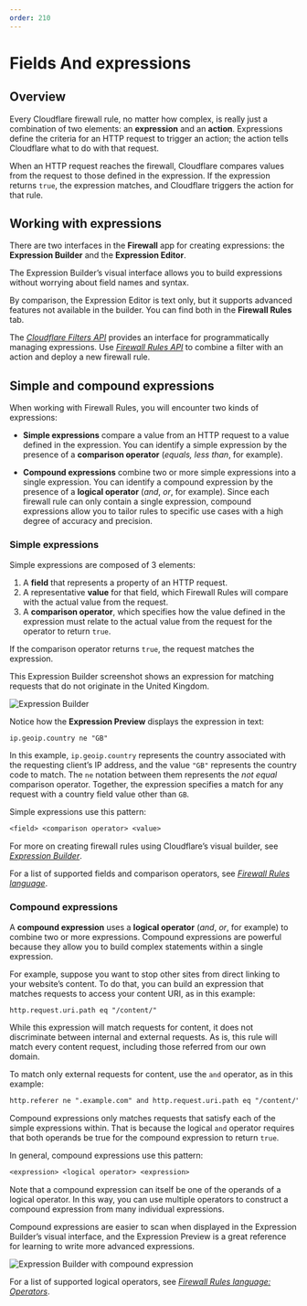 ```yaml
---
order: 210
---
```


# Fields And expressions

## Overview

Every Cloudflare firewall rule, no matter how complex, is really just a combination of two elements: an **expression** and an **action**. Expressions define the criteria for an HTTP request to trigger an action; the action tells Cloudflare what to do with that request.

When an HTTP request reaches the firewall, Cloudflare compares values from the request to those defined in the expression. If the expression returns `true`, the expression matches, and Cloudflare triggers the action for that rule.

## Working with expressions

There are two interfaces in the **Firewall** app for creating expressions: the **Expression Builder** and the **Expression Editor**.

The Expression Builder’s visual interface allows you to build expressions without worrying about field names and syntax.

By comparison, the Expression Editor is text only, but it supports advanced features not available in the builder. You can find both in the **Firewall Rules** tab.

The [_Cloudflare Filters API_](https://developers.cloudflare.com/firewall/api/cf-filters) provides an interface for programmatically managing expressions. Use [_Firewall Rules API_](https://developers.cloudflare.com/firewall/api/cf-firewall-rules) to combine a filter with an action and deploy a new firewall rule.

## Simple and compound expressions

When working with Firewall Rules, you will encounter two kinds of expressions:

- **Simple expressions** compare a value from an HTTP request to a value defined in the expression. You can identify a simple expression by the presence of a **comparison operator** (_equals, less than_, for example).

- **Compound expressions** combine two or more simple expressions into a single
  expression. You can identify a compound expression by the presence of a **logical operator** (_and_, _or_, for example). Since each firewall rule can only contain a single expression, compound expressions allow you to tailor rules to specific use cases with a high degree of accuracy and precision.

### Simple expressions

Simple expressions are composed of 3 elements:

1. A **field** that represents a property of an HTTP request.
2. A representative **value** for that field, which Firewall Rules will compare with the actual value from the request.
3. A **comparison operator**, which specifies how the value defined in the expression must relate to the actual value from the request for the operator to return `true`.

If the comparison operator returns `true`, the request matches the expression.

This Expression Builder screenshot shows an expression for matching requests that do not originate in the United Kingdom.

![Expression Builder](../images/firewall-rules-expressions-explained-1.png)

Notice how the **Expression Preview** displays the expression in text:

```txt
ip.geoip.country ne "GB"
```

In this example, `ip.geoip.country` represents the country associated with the requesting client’s IP address, and the value `"GB"` represents the country code to match. The `ne` notation between them represents the _not equal_ comparison operator. Together, the expression specifies a match for any request with a country field value other than `GB`.

Simple expressions use this pattern:

```txt
<field> <comparison operator> <value>
```

For more on creating firewall rules using Cloudflare’s visual builder, see [_Expression Builder_](https://developers.cloudflare.com/firewall/cf-dashboard/expression-preview-editor/).

For a list of supported fields and comparison operators, see [_Firewall Rules language_](https://developers.cloudflare.com/firewall/cf-firewall-language/).

### Compound expressions

A **compound expression** uses a **logical operator** (_and_, _or_, for example) to combine two or more expressions. Compound expressions are powerful because they allow you to build complex statements within a single expression.

For example, suppose you want to stop other sites from direct linking to your website’s content. To do that, you can build an expression that matches requests to access your content URI, as in this example:

```txt
http.request.uri.path eq "/content/"
```

While this expression will match requests for content, it does not discriminate between internal and external requests. As is, this rule will match every content request, including those referred from our own domain.

To match only external requests for content, use the `and` operator, as in this example:

```txt
http.referer ne ".example.com" and http.request.uri.path eq "/content/"
```

Compound expressions only matches requests that satisfy each of the simple expressions within. That is because the logical `and` operator requires that both operands be true for the compound expression to return `true`.

In general, compound expressions use this pattern:

```txt
<expression> <logical operator> <expression>
```

Note that a compound expression can itself be one of the operands of a logical operator. In this way, you can use multiple operators to construct a compound expression from many individual expressions.

Compound expressions are easier to scan when displayed in the Expression Builder’s visual interface, and the Expression Preview is a great reference for learning to write more advanced expressions.

![Expression Builder with compound expression](../images/firewall-rules-expressions-explained-2.png)

For a list of supported logical operators, see [_Firewall Rules language: Operators_](https://developers.cloudflare.com/firewall/cf-firewall-language/operators).
